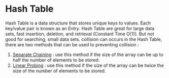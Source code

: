# Hash Table

Hash Table is a data structure that stores unique keys to values. Each key/value pair is known as an _Entry_. Hash Table are great for large data sets, fast insertion, deletion, and retrieval (Constant Time O(1)). But not good for searching, small data sets. collision can occurs in the Hash Table, there are two methods that can be used to preventing collision :

1. [Separate Chaining](https://github.com/mA4rK0/data-structures-and-algorithm/tree/main/hashTable/separateChaining) : use this method if the size of the array can be up to half the number of elements to be stored.
2. [Linear Probing](https://github.com/mA4rK0/data-structures-and-algorithm/tree/main/hashTable/linearProbing) : use this method if the size of the array can be twice the size of the number of elements to be stored.
